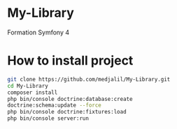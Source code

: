 # My-Library
Formation Symfony 4
# How to install project
```sh
git clone https://github.com/medjalil/My-Library.git
cd My-Library
composer install
php bin/console doctrine:database:create
doctrine:schema:update --force
php bin/console doctrine:fixtures:load 
php bin/console server:run
```
